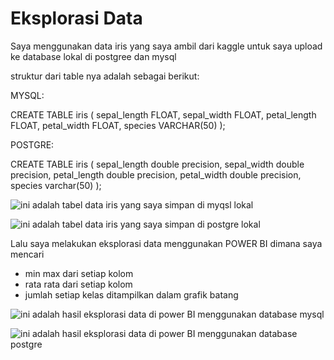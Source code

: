 # Eksplorasi Data

Saya menggunakan data iris yang saya ambil dari kaggle untuk saya upload ke database lokal di postgree dan mysql

struktur dari table nya adalah sebagai berikut:

MYSQL:

CREATE TABLE iris (
    sepal_length FLOAT,
    sepal_width FLOAT,
    petal_length FLOAT,
    petal_width FLOAT,
    species VARCHAR(50)
);

POSTGRE:

CREATE TABLE iris (
    sepal_length double precision,
    sepal_width double precision,
    petal_length double precision,
    petal_width double precision,
    species varchar(50)
);

![ini adalah tabel data iris yang saya simpan di myqsl lokal](../_build/html/_static/images/data_iris_mysql.png)

![ini adalah tabel data iris yang saya simpan di postgre lokal](../_build/html/_static/images/data_iris_postgre.png)

Lalu saya melakukan eksplorasi data menggunakan POWER BI dimana saya mencari 
- min max dari setiap kolom
- rata rata dari setiap kolom
- jumlah setiap kelas ditampilkan dalam grafik batang

![ini adalah hasil eksplorasi data di power BI menggunakan database mysql](../_build/html/_static/images/eksplorasi_data_mysql.png)

![ini adalah hasil eksplorasi data di power BI menggunakan database postgre](../_build/html/_static/images/eksplorasi_data_postgre.png)
